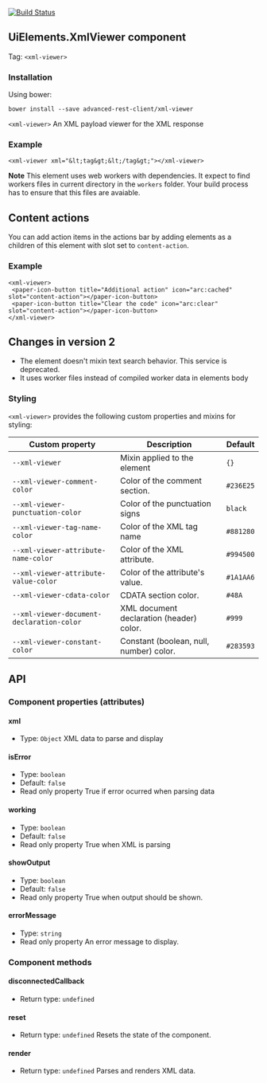 [![Build Status](https://travis-ci.org/advanced-rest-client/xml-viewer.svg?branch=stage)](https://travis-ci.org/advanced-rest-client/xml-viewer)

## UiElements.XmlViewer component
Tag: `<xml-viewer>`

### Installation
Using bower:
```
bower install --save advanced-rest-client/xml-viewer
```

`<xml-viewer>` An XML payload viewer for the XML response

### Example
```
<xml-viewer xml="&lt;tag&gt;&lt;/tag&gt;"></xml-viewer>
```

**Note** This element uses web workers with dependencies. It expect to find
workers files in current directory in the `workers` folder.
Your build process has to ensure that this files are avaiable.

## Content actions

You can add action items in the actions bar by adding elements as a children
of this element with slot set to `content-action`.

### Example
```
<xml-viewer>
 <paper-icon-button title="Additional action" icon="arc:cached" slot="content-action"></paper-icon-button>
 <paper-icon-button title="Clear the code" icon="arc:clear" slot="content-action"></paper-icon-button>
</xml-viewer>
```

## Changes in version 2

- The element doesn't mixin text search behavior. This service is deprecated.
- It uses worker files instead of compiled worker data in elements body

### Styling

`<xml-viewer>` provides the following custom properties and mixins for styling:

Custom property | Description | Default
----------------|-------------|----------
`--xml-viewer` | Mixin applied to the element | `{}`
`--xml-viewer-comment-color` | Color of the comment section. | `#236E25`
`--xml-viewer-punctuation-color` | Color of the punctuation signs | `black`
`--xml-viewer-tag-name-color` | Color of the XML tag name | `#881280`
`--xml-viewer-attribute-name-color` | Color of the XML attribute. | `#994500`
`--xml-viewer-attribute-value-color` | Color of the attribute's value. | `#1A1AA6`
`--xml-viewer-cdata-color` | CDATA section color. | `#48A`
`--xml-viewer-document-declaration-color` | XML document declaration (header) color. | `#999`
`--xml-viewer-constant-color` | Constant (boolean, null, number) color. | `#283593`

## API
### Component properties (attributes)

#### xml
- Type: `Object`
XML data to parse and display

#### isError
- Type: `boolean`
- Default: `false`
- Read only property
True if error ocurred when parsing data

#### working
- Type: `boolean`
- Default: `false`
- Read only property
True when XML is parsing

#### showOutput
- Type: `boolean`
- Default: `false`
- Read only property
True when output should be shown.

#### errorMessage
- Type: `string`
- Read only property
An error message to display.


### Component methods

#### disconnectedCallback
- Return type: `undefined`

#### reset
- Return type: `undefined`
Resets the state of the component.
#### render
- Return type: `undefined`
Parses and renders XML data.

